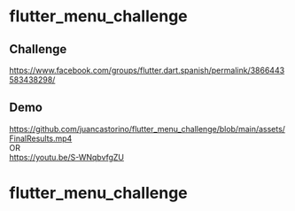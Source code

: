 # flutter_menu_challenge

## Challenge 

https://www.facebook.com/groups/flutter.dart.spanish/permalink/3866443583438298/

## Demo

https://github.com/juancastorino/flutter_menu_challenge/blob/main/assets/FinalResults.mp4
<br> OR <br>
https://youtu.be/S-WNqbvfgZU

# flutter_menu_challenge

